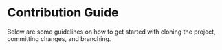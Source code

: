 # Contribution Guide

Below are some guidelines on how to get started with cloning the project, committing changes, and branching.
